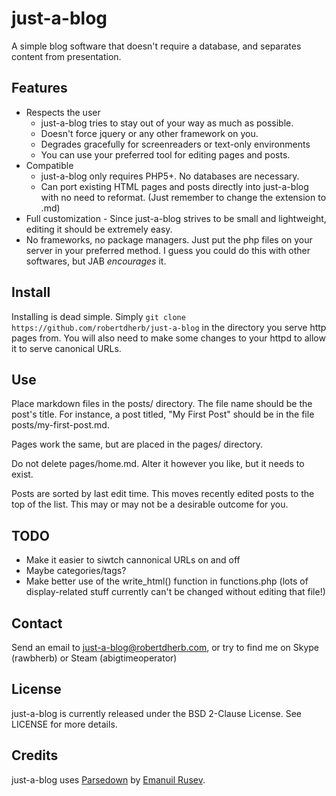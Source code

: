 # just-a-blog
A simple blog software that doesn't require a database, and separates content from presentation.

## Features
- Respects the user
  - just-a-blog tries to stay out of your way as much as possible.
  - Doesn't force jquery or any other framework on you.
  - Degrades gracefully for screenreaders or text-only environments
  - You can use your preferred tool for editing pages and posts. 
- Compatible
  - just-a-blog only requires PHP5+. No databases are necessary.
  - Can port existing HTML pages and posts directly into just-a-blog with no need to reformat. (Just remember to change the extension to .md)
- Full customization - Since just-a-blog strives to be small and lightweight, editing it should be extremely easy.
- No frameworks, no package managers. Just put the php files on your server in your preferred method. I guess you could do this with other softwares, but JAB *encourages* it.

## Install

Installing is dead simple. Simply `git clone https://github.com/robertdherb/just-a-blog` in the directory you serve http pages from. You will also need to make some changes to your httpd to allow it to serve canonical URLs.

## Use

Place markdown files in the posts/ directory. The file name should be the post's title. For instance, a post titled, "My First Post" should be in the file posts/my-first-post.md.

Pages work the same, but are placed in the pages/ directory.

Do not delete pages/home.md. Alter it however you like, but it needs to exist.

Posts are sorted by last edit time. This moves recently edited posts to the top of the list. This may or may not be a desirable outcome for you.

## TODO

 - Make it easier to siwtch cannonical URLs on and off
 - Maybe categories/tags?
 - Make better use of the write_html() function in functions.php (lots of display-related stuff currently can't be changed without editing that file!)

## Contact
Send an email to just-a-blog@robertdherb.com, or try to find me on Skype (rawbherb) or Steam (abigtimeoperator)

## License
just-a-blog is currently released under the BSD 2-Clause License. See LICENSE for more details.

## Credits
just-a-blog uses [Parsedown](https://github.com/erusev/parsedown) by [Emanuil Rusev](erusev.com).
